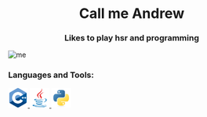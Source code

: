 <h1 align="center">Call me Andrew</h1>
<h3 align="center">Likes to play hsr and programming</h3>
<p align="left"> <img src="[https://twitter.com/avogado6/status/1697611752471777322?s=20](https://twitter.com/avogado6/status/1697611752471777322?s=20)" alt="me" width="100" height="100"/> </a>
<h3 align="left">Languages and Tools:</h3>
<p align="left"> <a href="https://www.w3schools.com/cpp/" target="_blank" rel="noreferrer"> <img src="https://raw.githubusercontent.com/devicons/devicon/master/icons/cplusplus/cplusplus-original.svg" alt="cplusplus" width="40" height="40"/> </a> <a href="https://www.java.com" target="_blank" rel="noreferrer"> <img src="https://raw.githubusercontent.com/devicons/devicon/master/icons/java/java-original.svg" alt="java" width="40" height="40"/> </a> <a href="https://www.python.org" target="_blank" rel="noreferrer"> <img src="https://raw.githubusercontent.com/devicons/devicon/master/icons/python/python-original.svg" alt="python" width="40" height="40"/> </a> </p>
